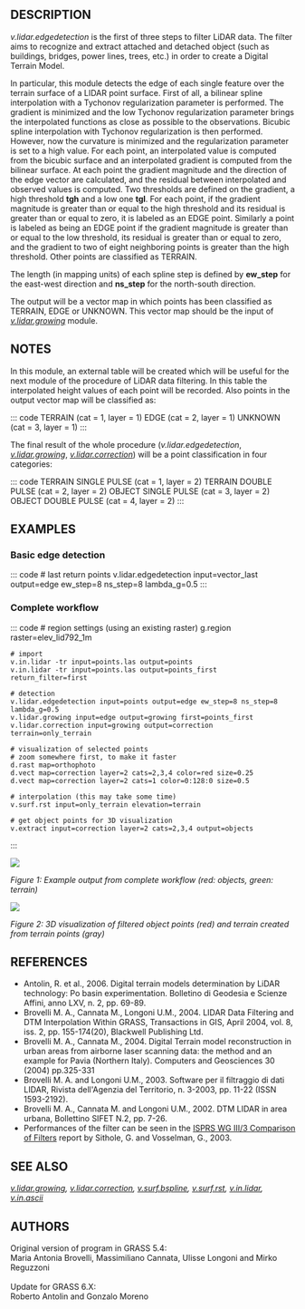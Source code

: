 ## DESCRIPTION

*v.lidar.edgedetection* is the first of three steps to filter LiDAR
data. The filter aims to recognize and extract attached and detached
object (such as buildings, bridges, power lines, trees, etc.) in order
to create a Digital Terrain Model.

In particular, this module detects the edge of each single feature over
the terrain surface of a LIDAR point surface. First of all, a bilinear
spline interpolation with a Tychonov regularization parameter is
performed. The gradient is minimized and the low Tychonov regularization
parameter brings the interpolated functions as close as possible to the
observations. Bicubic spline interpolation with Tychonov regularization
is then performed. However, now the curvature is minimized and the
regularization parameter is set to a high value. For each point, an
interpolated value is computed from the bicubic surface and an
interpolated gradient is computed from the bilinear surface. At each
point the gradient magnitude and the direction of the edge vector are
calculated, and the residual between interpolated and observed values is
computed. Two thresholds are defined on the gradient, a high threshold
**tgh** and a low one **tgl**. For each point, if the gradient magnitude
is greater than or equal to the high threshold and its residual is
greater than or equal to zero, it is labeled as an EDGE point. Similarly
a point is labeled as being an EDGE point if the gradient magnitude is
greater than or equal to the low threshold, its residual is greater than
or equal to zero, and the gradient to two of eight neighboring points is
greater than the high threshold. Other points are classified as TERRAIN.

The length (in mapping units) of each spline step is defined by
**ew_step** for the east-west direction and **ns_step** for the
north-south direction.

The output will be a vector map in which points has been classified as
TERRAIN, EDGE or UNKNOWN. This vector map should be the input of
*[v.lidar.growing](v.lidar.growing.html)* module.

## NOTES

In this module, an external table will be created which will be useful
for the next module of the procedure of LiDAR data filtering. In this
table the interpolated height values of each point will be recorded.
Also points in the output vector map will be classified as:

::: code
    TERRAIN (cat = 1, layer = 1)
    EDGE (cat = 2, layer = 1)
    UNKNOWN (cat = 3, layer = 1)
:::

The final result of the whole procedure (*v.lidar.edgedetection*,
*[v.lidar.growing](v.lidar.growing.html)*,
*[v.lidar.correction](v.lidar.correction.html)*) will be a point
classification in four categories:

::: code
    TERRAIN SINGLE PULSE (cat = 1, layer = 2)
    TERRAIN DOUBLE PULSE (cat = 2, layer = 2)
    OBJECT SINGLE PULSE (cat = 3, layer = 2)
    OBJECT DOUBLE PULSE (cat = 4, layer = 2)
:::

## EXAMPLES

### Basic edge detection

::: code
    # last return points
    v.lidar.edgedetection input=vector_last output=edge ew_step=8 ns_step=8 lambda_g=0.5
:::

### Complete workflow

::: code
    # region settings (using an existing raster)
    g.region raster=elev_lid792_1m

    # import
    v.in.lidar -tr input=points.las output=points
    v.in.lidar -tr input=points.las output=points_first return_filter=first

    # detection
    v.lidar.edgedetection input=points output=edge ew_step=8 ns_step=8 lambda_g=0.5
    v.lidar.growing input=edge output=growing first=points_first
    v.lidar.correction input=growing output=correction terrain=only_terrain

    # visualization of selected points
    # zoom somewhere first, to make it faster
    d.rast map=orthophoto
    d.vect map=correction layer=2 cats=2,3,4 color=red size=0.25
    d.vect map=correction layer=2 cats=1 color=0:128:0 size=0.5

    # interpolation (this may take some time)
    v.surf.rst input=only_terrain elevation=terrain

    # get object points for 3D visualization
    v.extract input=correction layer=2 cats=2,3,4 output=objects
:::

![](v_lidar_edgedetection.png)

*Figure 1: Example output from complete workflow (red: objects, green:
terrain)*

![](v_lidar_edgedetection_objects.png)

*Figure 2: 3D visualization of filtered object points (red) and terrain
created from terrain points (gray)*

## REFERENCES

-   Antolin, R. et al., 2006. Digital terrain models determination by
    LiDAR technology: Po basin experimentation. Bolletino di Geodesia e
    Scienze Affini, anno LXV, n. 2, pp. 69-89.
-   Brovelli M. A., Cannata M., Longoni U.M., 2004. LIDAR Data Filtering
    and DTM Interpolation Within GRASS, Transactions in GIS, April 2004,
    vol. 8, iss. 2, pp. 155-174(20), Blackwell Publishing Ltd.
-   Brovelli M. A., Cannata M., 2004. Digital Terrain model
    reconstruction in urban areas from airborne laser scanning data: the
    method and an example for Pavia (Northern Italy). Computers and
    Geosciences 30 (2004) pp.325-331
-   Brovelli M. A. and Longoni U.M., 2003. Software per il filtraggio di
    dati LIDAR, Rivista dell\'Agenzia del Territorio, n. 3-2003, pp.
    11-22 (ISSN 1593-2192).
-   Brovelli M. A., Cannata M. and Longoni U.M., 2002. DTM LIDAR in area
    urbana, Bollettino SIFET N.2, pp. 7-26.
-   Performances of the filter can be seen in the [ISPRS WG III/3
    Comparison of
    Filters](http://www.itc.nl/isprswgIII-3/filtertest/MainDoc.htm)
    report by Sithole, G. and Vosselman, G., 2003.

## SEE ALSO

*[v.lidar.growing](v.lidar.growing.html),
[v.lidar.correction](v.lidar.correction.html),
[v.surf.bspline](v.surf.bspline.html), [v.surf.rst](v.surf.rst.html),
[v.in.lidar](v.in.lidar.html), [v.in.ascii](v.in.ascii.html)*

## AUTHORS

Original version of program in GRASS 5.4:\
Maria Antonia Brovelli, Massimiliano Cannata, Ulisse Longoni and Mirko
Reguzzoni\
\
Update for GRASS 6.X:\
Roberto Antolin and Gonzalo Moreno
